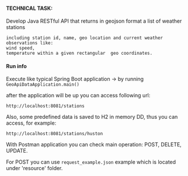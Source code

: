 #### TECHNICAL TASK:

Develop Java RESTful API that returns in geojson format a list of weather stations 

	including station id, name, geo location and current weather observations like:
	wind speed, 
	temperature within a given rectangular  geo coordinates. 
	
	
	
#### Run info

Execute like typical Spring Boot application -> by running `GeoApiDataApplication.main()`

after the application will be up you can access following url:

    http://localhost:8081/stations
    
Also, some predefined data is saved to H2 in memory DD, thus you can access, for example:

    http://localhost:8081/stations/huston
    
With Postman application you can check main operation: POST, DELETE, UPDATE.

For POST you can use `request_example.json` example which is located under 'resource' folder.